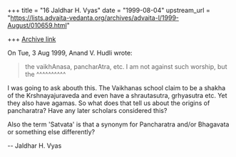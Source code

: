 +++
title = "16 Jaldhar H. Vyas"
date = "1999-08-04"
upstream_url = "https://lists.advaita-vedanta.org/archives/advaita-l/1999-August/010659.html"

+++
[Archive link](https://lists.advaita-vedanta.org/archives/advaita-l/1999-August/010659.html)

On Tue, 3 Aug 1999, Anand V. Hudli wrote:

>   the vaikhAnasa, pancharAtra, etc. I am not against such worship, but the
        ^^^^^^^^^^

I was going to ask abouth this.  The Vaikhanas school claim to be a shakha
of the Krshnayajuraveda and even have a shrautasutra, grhyasutra etc.  Yet
they also have agamas.  So what does that tell us about the origins of
pancharatra?  Have any later scholars considered this?

Also the term 'Satvata' is that a synonym for Pancharatra and/or Bhagavata
or something else differently?

--
Jaldhar H. Vyas <jaldhar at braincells.com>

